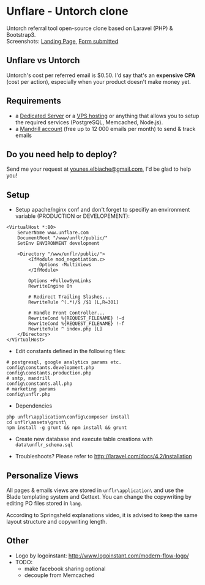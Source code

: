 # Unflare - Untorch clone

Untorch referral tool open-source clone based on Laravel (PHP) & Bootstrap3.  
Screenshots: [Landing Page](https://github.com/younes0/unflare/blob/master/data/docs/unflare-step1.png), [Form submitted](https://github.com/younes0/unflare/blob/master/data/docs/unflare-step2.png)

## Unflare vs Untorch 

Untorch's cost per referred email is $0.50. I'd say that's an **expensive CPA** (cost per action), especially when your product doesn't make money yet.

## Requirements

- a [Dedicated Server](http://www.kimsufi.com/us/en/) or a [VPS hosting](https://www.digitalocean.com/pricing/) or anything that allows you to setup the required services (PostgreSQL, Memcached, Node.js).
- a [Mandrill account](Mandrillapp.com) (free up to 12 000 emails per month) to send & track emails

## Do you need help to deploy?

Send me your request at <younes.elbiache@gmail.com>, I'd be glad to help you!

## Setup

- Setup apache/nginx conf and don't forget to specifiy an environment variable (PRODUCTION or DEVELOPEMENT): 

```shell
<VirtualHost *:80>
	ServerName www.unflare.com
	DocumentRoot "/www/unflr/public/"
	SetEnv ENVIRONMENT development

	<Directory "/www/unflr/public/">
		<IfModule mod_negotiation.c>
			Options -MultiViews
		</IfModule>

		Options +FollowSymLinks
		RewriteEngine On
		
		# Redirect Trailing Slashes...
		RewriteRule ^(.*)/$ /$1 [L,R=301]
		
		# Handle Front Controller...
		RewriteCond %{REQUEST_FILENAME} !-d
		RewriteCond %{REQUEST_FILENAME} !-f
		RewriteRule ^ index.php [L]
	</Directory>
</VirtualHost>
```

- Edit constants defined in the following files:
```shell
# postgresql, google analytics params etc.
config\constants.development.php
config\constants.production.php
# smtp, mandrill
config\constants.all.php
# marketing params
config\unflr.php 
```

- Dependencies
```shell
php unflr\application\config\composer install
cd unflr\assets\grunt\ 
npm install -g grunt && npm install && grunt
```

- Create new database and execute table creations with `data\unflr_schema.sql`

- Troubleshoots? Please refer to <http://laravel.com/docs/4.2/installation>

## Personalize Views

All pages & emails views are stored in `unflr\application\` and use the Blade templating system and Gettext. You can change the copywriting by editing PO files stored in `lang`. 

According to Springsheld explanations video, it is advised to keep the same layout structure and copywriting length.

## Other

- Logo by logoinstant: http://www.logoinstant.com/modern-flow-logo/
- TODO:
	* make facebook sharing optional
	* decouple from Memcached
